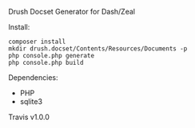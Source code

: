 Drush Docset Generator for Dash/Zeal

Install:

    composer install
    mkdir drush.docset/Contents/Resources/Documents -p
    php console.php generate
    php console.php build

Dependencies:

* PHP
* sqlite3

Travis v1.0.0
